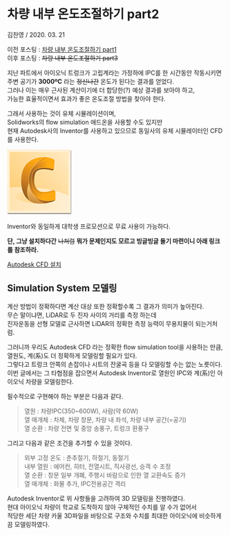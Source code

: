 # 차량 내부 온도조절하기 part2
김찬영 / 2020. 03. 21

이전 포스팅 : [차량 내부 온도조절하기 part1](./thermal_control_part1.md)   
이후 포스팅 : ~~차량 내부 온도조절하기 part3~~

지난 파트에서 아이오닉 트렁크가 고립계라는 가정하에 IPC를 한 시간동안 작동시키면   
주변 공기가 **3000ºC** 라는 ~~정신나간~~ 온도가 된다는 결과를 얻었다.   
그러나 이는 매우 근사된 계산이기에 더 합당한(?) 예상 결과를 보아야 하고,   
가능한 효율적이면서 효과가 좋은 온도조절 방법을 찾아야 한다.   

그래서 사용하는 것이 유체 시뮬레이션이며,   
Solidworks의 flow simulation 애드온을 사용할 수도 있지만   
현재 Autodesk사의 Inventor를 사용하고 있으므로 동일사의 유체 시뮬레이터인 CFD를 사용한다.

<img src="./media/CFD.jpg" title="CFD.jpg" >

Inventor와 동일하게 대학생 프로모션으로 무료 사용이 가능하다.   

**단, 그냥 설치하다간** ~~나처럼~~ **뭐가 문제인지도 모르고 빙글빙글 돌기 마련이니 아래 링크를 참조하라.**

[Autodesk CFD 설치](./CFD_install.md)

## Simulation System 모델링

계산 방법이 정확하다면 계산 대상 또한 정확할수록 그 결과가 의미가 높아진다.   
무슨 말이냐면, LiDAR로 두 진자 사이의 거리를 측정 하는데   
진자운동을 선형 모델로 근사하면 LiDAR의 정확한 측정 능력이 무용지물이 되는거처럼.

그러니까 우리도 Autodesk CFD 라는 정확한 flow simulation tool을 사용하는 만큼,   
열원도, 계(系)도 더 정확하게 모델링할 필요가 있다.   
그렇다고 트렁크 안쪽의 손잡이나 시트의 잔굴곡 등을 다 모델링할 수는 없는 노릇이다.   
이번 글에서는 그 타협점을 잡으면서 Autodesk Inventor로 열원인 IPC와 계(系)인 아이오닉 차량을 모델링한다.

필수적으로 구현해야 하는 부분은 다음과 같다.   
> 열원 : 차량IPC(350~600W), 사람(약 60W)   
> 열 매개체 : 차체, 차량 창문, 차량 내 좌석, 차량 내부 공간(=공기)   
> 열 순환 : 차량 전면 및 중앙 송풍구, 트렁크 환풍구   

그리고 다음과 같은 조건을 추가할 수 있을 것이다.   
> 외부 고정 온도 : 춘추절기, 하절기, 동절기   
> 내부 열원 : 에어컨, 히터, 전열시트, 직사광선, 승객 수 조정   
> 열 순환 : 창문 일부 개폐, 주행시 바람으로 인한 열 교환속도 증가   
> 열 매개체 : 화물 추가, IPC전용공간 격리   

Autodesk Inventor로 위 사항들을 고려하여 3D 모델링을 진행하였다.   
현대 아이오닉 차량이 학교로 도착하지 않아 구체적인 수치를 알 수가 없어서   
적당한 세단 차량 카울 3D파일을 바탕으로 구조와 수치를 최대한 아이오닉에 비슷하게끔 모델링하였다.

<br>
